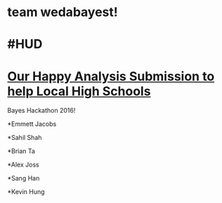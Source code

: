 # team wedabayest!
# #HUD
# [Our Happy Analysis Submission to help Local High Schools](http://bctaucsd.github.io/wedabayest/) 
Bayes Hackathon 2016!

*Emmett Jacobs

*Sahil Shah

*Brian Ta

*Alex Joss

*Sang Han

*Kevin Hung
